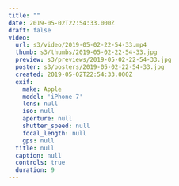 ```yaml
---
title: ""
date: 2019-05-02T22:54:33.000Z
draft: false
video:
  url: s3/video/2019-05-02-22-54-33.mp4
  thumb: s3/thumbs/2019-05-02-22-54-33.jpg
  preview: s3/previews/2019-05-02-22-54-33.jpg
  poster: s3/posters/2019-05-02-22-54-33.jpg
  created: 2019-05-02T22:54:33.000Z
  exif:
    make: Apple
    model: 'iPhone 7'
    lens: null
    iso: null
    aperture: null
    shutter_speed: null
    focal_length: null
    gps: null
  title: null
  caption: null
  controls: true
  duration: 9
---
```


